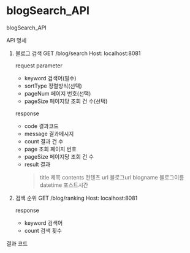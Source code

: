 # blogSearch_API
blogSearch_API

API 명세

1. 블로그 검색
   GET /blog/search
   Host: localhost:8081
   
   request parameter
   - keyword 검색어(필수)
   - sortType 정렬방식(선택)
   - pageNum 페이지 번호(선택)
   - pageSize 페이지당 조회 건 수(선택)
   
   response
   - code 결과코드
   - message 결과메시지
   - count 결과 건 수
   - page 조회 페이지 번호
   - pageSize 페이지당 조회 건 수
   - result 결과
        > title 제목
        > contents 컨텐츠
        > url 블로그url
        > blogname 블로그이름
        > datetime 포스트시간
   
2. 검색 순위
   GET /blog/ranking
   Host: localhost:8081
   
   response
   - keyword 검색어
   - count 검색 횟수

결과 코드
